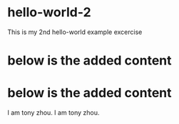 # hello-world-2
This is my 2nd hello-world example excercise
# below is the added content
# below is the added content
  I am tony zhou.
  I am tony zhou.
